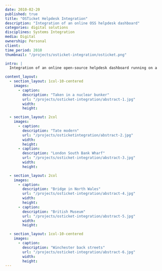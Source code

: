 ```yaml
---
date: 2010-02-20
published: true
title: "OSTicket Helpdesk Integration"
description: "Integration of an online OSS helpdesk dashboard"
categories: digital solutions
disciplines: Systems Integration
media: Digital
ownership: Personal
client:
time_period: 2010
thumbnail: "/projects/osticket-integration/osticket.png"

intro: |
  Integration of an online open-source helpdesk dashboard running on a linode cloud server for use by a local nonprofit running a 122-acre site. Resulted in quicker, more responsive site and facility maintenance at no cost to the Farm.

content_layout:
  - section_layout: 1col-10-centered
    images:
      - caption:
        description: "Taken in a nuclear bunker"
        url: "/projects/osticket-integration/abstract-1.jpg"
        width:
        height:

  - section_layout: 2col
    images:
      - caption:
        description: "Tate modern"
        url: "/projects/osticketintegration/abstract-2.jpg"
        width:
        height:
      - caption:
        description: "London South Bank Wharf"
        url: "/projects/osticket-integration/abstract-3.jpg"
        width:
        height:

  - section_layout: 2col
    images:
      - caption:
        description: "Bridge in North Wales"
        url: "/projects/osticket-integration/abstract-4.jpg"
        width:
        height:
      - caption:
        description: "British Museum"
        url: "/projects/osticket-integration/abstract-5.jpg"
        width:
        height:

  - section_layout: 1col-10-centered
    images:
      - caption:
        description: "Winchester back streets"
        url: "/projects/osticket-integration/abstract-6.jpg"
        width:
        height:
---
```

